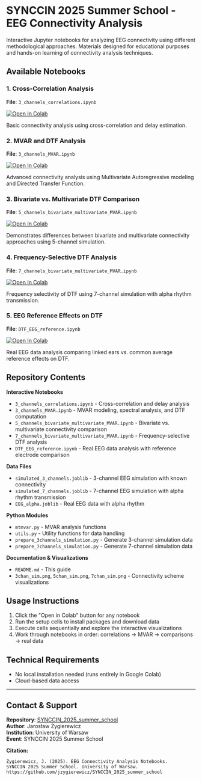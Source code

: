 # SYNCCIN 2025 Summer School - EEG Connectivity Analysis

Interactive Jupyter notebooks for analyzing EEG connectivity using different methodological approaches. Materials designed for educational purposes and hands-on learning of connectivity analysis techniques.

## Available Notebooks

### 1. Cross-Correlation Analysis
**File**: `3_channels_correlations.ipynb`

[![Open In Colab](https://colab.research.google.com/assets/colab-badge.svg)](https://colab.research.google.com/github/jzygierewicz/SYNCCIN_2025_summer_school/blob/main/3_channels_correlations.ipynb)

Basic connectivity analysis using cross-correlation and delay estimation.

### 2. MVAR and DTF Analysis  
**File**: `3_channels_MVAR.ipynb`

[![Open In Colab](https://colab.research.google.com/assets/colab-badge.svg)](https://colab.research.google.com/github/jzygierewicz/SYNCCIN_2025_summer_school/blob/main/3_channels_MVAR.ipynb)

Advanced connectivity analysis using Multivariate Autoregressive modeling and Directed Transfer Function.

### 3. Bivariate vs. Multivariate DTF Comparison
**File**: `5_channels_bivariate_multivariate_MVAR.ipynb`

[![Open In Colab](https://colab.research.google.com/assets/colab-badge.svg)](https://colab.research.google.com/github/jzygierewicz/SYNCCIN_2025_summer_school/blob/main/5_channels_bivariate_multivariate_MVAR.ipynb)

Demonstrates differences between bivariate and multivariate connectivity approaches using 5-channel simulation.

### 4. Frequency-Selective DTF Analysis
**File**: `7_channels_bivariate_multivariate_MVAR.ipynb`

[![Open In Colab](https://colab.research.google.com/assets/colab-badge.svg)](https://colab.research.google.com/github/jzygierewicz/SYNCCIN_2025_summer_school/blob/main/7_channels_bivariate_multivariate_MVAR.ipynb)

Frequency selectivity of DTF using 7-channel simulation with alpha rhythm transmission.

### 5. EEG Reference Effects on DTF
**File**: `DTF_EEG_reference.ipynb`

[![Open In Colab](https://colab.research.google.com/assets/colab-badge.svg)](https://colab.research.google.com/github/jzygierewicz/SYNCCIN_2025_summer_school/blob/main/DTF_EEG_reference.ipynb)

Real EEG data analysis comparing linked ears vs. common average reference effects on DTF.

## Repository Contents

**Interactive Notebooks**
- `3_channels_correlations.ipynb` - Cross-correlation and delay analysis
- `3_channels_MVAR.ipynb` - MVAR modeling, spectral analysis, and DTF computation
- `5_channels_bivariate_multivariate_MVAR.ipynb` - Bivariate vs. multivariate connectivity comparison
- `7_channels_bivariate_multivariate_MVAR.ipynb` - Frequency-selective DTF analysis
- `DTF_EEG_reference.ipynb` - Real EEG data analysis with reference electrode comparison

**Data Files**
- `simulated_3_channels.joblib` - 3-channel EEG simulation with known connectivity
- `simulated_7_channels.joblib` - 7-channel EEG simulation with alpha rhythm transmission
- `EEG_alpha.joblib` - Real EEG data with alpha rhythm

**Python Modules**
- `mtmvar.py` - MVAR analysis functions
- `utils.py` - Utility functions for data handling
- `prepare_3channels_simulation.py` - Generate 3-channel simulation data
- `prepare_7channels_simulation.py` - Generate 7-channel simulation data

**Documentation & Visualizations**
- `README.md` - This guide
- `3chan_sim.png`, `5chan_sim.png`, `7chan_sim.png` - Connectivity scheme visualizations

## Usage Instructions

1. Click the "Open in Colab" button for any notebook
2. Run the setup cells to install packages and download data
3. Execute cells sequentially and explore the interactive visualizations
4. Work through notebooks in order: correlations → MVAR → comparisons → real data

## Technical Requirements

- No local installation needed (runs entirely in Google Colab)
- Cloud-based data access

---

## Contact & Support

**Repository**: [SYNCCIN_2025_summer_school](https://github.com/jzygierewicz/SYNCCIN_2025_summer_school)  
**Author**: Jarosław Żygierewicz  
**Institution**: University of Warsaw  
**Event**: SYNCCIN 2025 Summer School

**Citation:**
```
Zygierewicz, J. (2025). EEG Connectivity Analysis Notebooks. 
SYNCCIN 2025 Summer School. University of Warsaw.
https://github.com/jzygierewicz/SYNCCIN_2025_summer_school
```
